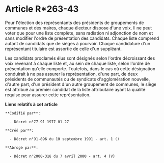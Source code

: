 # Article R*263-43

Pour l'élection des représentants des présidents de groupements de communes et des maires, chaque électeur dispose d'une
voix. Il ne peut voter que pour une liste complète, sans radiation ni adjonction de nom et sans modifier l'ordre de
présentation des candidats. Chaque liste comprend autant de candidats que de sièges à pourvoir. Chaque candidature d'un
représentant titulaire est assortie de celle d'un suppléant.

Les candidats proclamés élus sont désignés selon l'ordre décroissant des voix revenant à chaque liste et, au sein de chaque
liste, selon l'ordre de présentation qu'elle comporte. Toutefois, dans le cas où cette désignation conduirait à ne pas
assurer la représentation, d'une part, de deux présidents de communautés ou de syndicats d'agglomération nouvelle, d'autre
part, d'un président d'un autre groupement de communes, le siège est attribué au premier candidat de la liste attributaire
ayant la qualité requise pour assurer cette représentation.

**Liens relatifs à cet article**

	**Codifié par**:

	  - Décret n°77-91 1977-01-27

	**Créé par**:

	  - Décret n°91-896 du 10 septembre 1991 - art. 1 ()

	**Abrogé par**:

	  - Décret n°2000-318 du 7 avril 2000 - art. 4 (V)
